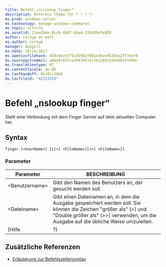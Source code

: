 ```yaml
---
title: Befehl „nslookup finger“
description: Referenz Thema für * * * *-
ms.prod: windows-server
ms.technology: manage-windows-commands
ms.topic: article
ms.assetid: 11ea2bde-8ccb-4b87-bbad-231dd9e5e858
author: coreyp-at-msft
ms.author: coreyp
manager: dongill
ms.date: 10/16/2017
ms.openlocfilehash: 428c9e7e775c85992f861e30ae9628ea27f7ee70
ms.sourcegitcommit: ab64dc83fca28039416c26226815502d0193500c
ms.translationtype: MT
ms.contentlocale: de-DE
ms.lasthandoff: 05/01/2020
ms.locfileid: "82723725"
---
```

# <a name="nslookup-finger-command"></a>Befehl „nslookup finger“



Stellt eine Verbindung mit dem Finger Server auf dem aktuellen Computer her.

## <a name="syntax"></a>Syntax

```
finger [<UserName>] [{[>] <FileName>|[>>] <FileName>}]
```

### <a name="parameters"></a>Parameter

|  Parameter  |                                                                               BESCHREIBUNG                                                                               |
|-------------|-------------------------------------------------------------------------------------------------------------------------------------------------------------------------|
| \<Benutzername> |                                                               Gibt den Namen des Benutzers an, der gesucht werden soll.                                                                |
| \<Dateiname> | Gibt einen Dateinamen an, in dem die Ausgabe gespeichert werden soll. Sie können die Zeichen "größer als" (>) und "Double größer als" (>>) verwenden, um die Ausgabe auf die übliche Weise umzuleiten. |
|    {Hilfe    |                                                                                   ?}                                                                                    |

## <a name="additional-references"></a>Zusätzliche Referenzen

- [Erläuterung zur Befehlszeilensyntax](command-line-syntax-key.md)